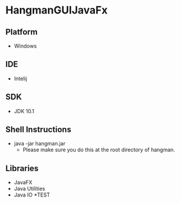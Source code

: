 # HangmanGUIJavaFx

## Platform
* Windows
## IDE
* Intelij 
## SDK
* JDK 10.1
## Shell Instructions
* java -jar hangman.jar
	- Please make sure you do this at the root directory of hangman.
## Libraries
* JavaFX
* Java Utilities
* Java IO
*TEST
	